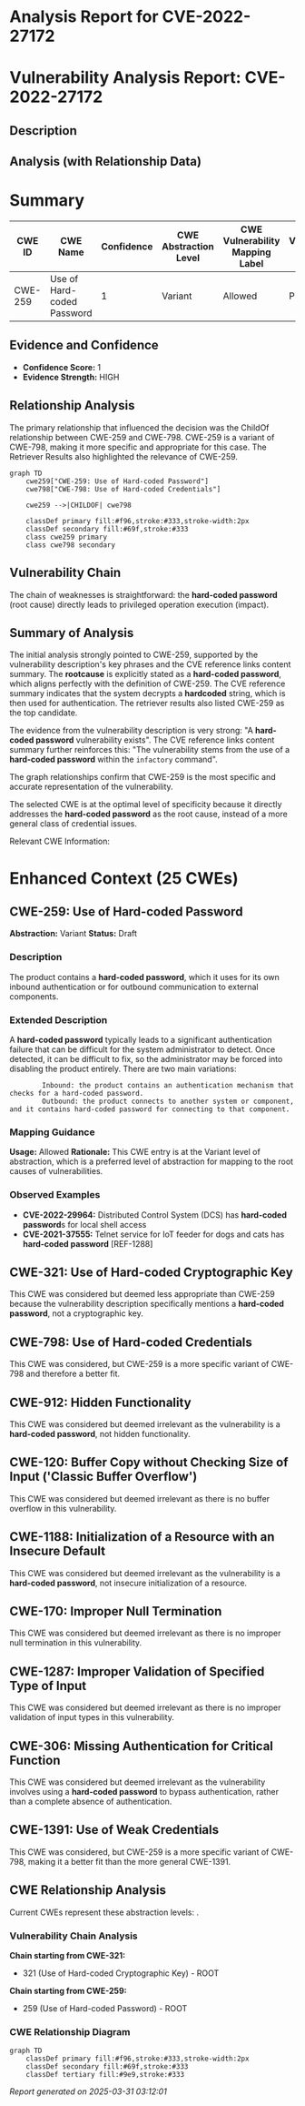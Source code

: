 # Analysis Report for CVE-2022-27172

# Vulnerability Analysis Report: CVE-2022-27172

## Description



## Analysis (with Relationship Data)

# Summary
| CWE ID | CWE Name | Confidence | CWE Abstraction Level | CWE Vulnerability Mapping Label | CWE-Vulnerability Mapping Notes |
|---|---|---|---|---|---|
| CWE-259 | Use of Hard-coded Password | 1 | Variant | Allowed | Primary CWE |

## Evidence and Confidence

*   **Confidence Score:** 1
*   **Evidence Strength:** HIGH

## Relationship Analysis
The primary relationship that influenced the decision was the ChildOf relationship between CWE-259 and CWE-798. CWE-259 is a variant of CWE-798, making it more specific and appropriate for this case. The Retriever Results also highlighted the relevance of CWE-259.

```mermaid
graph TD
    cwe259["CWE-259: Use of Hard-coded Password"]
    cwe798["CWE-798: Use of Hard-coded Credentials"]
    
    cwe259 -->|CHILDOF| cwe798
    
    classDef primary fill:#f96,stroke:#333,stroke-width:2px
    classDef secondary fill:#69f,stroke:#333
    class cwe259 primary
    class cwe798 secondary
```

## Vulnerability Chain
The chain of weaknesses is straightforward: the **hard-coded password** (root cause) directly leads to privileged operation execution (impact).

## Summary of Analysis
The initial analysis strongly pointed to CWE-259, supported by the vulnerability description's key phrases and the CVE reference links content summary. The **rootcause** is explicitly stated as a **hard-coded password**, which aligns perfectly with the definition of CWE-259. The CVE reference summary indicates that the system decrypts a **hardcoded** string, which is then used for authentication. The retriever results also listed CWE-259 as the top candidate.

The evidence from the vulnerability description is very strong: "A **hard-coded password** vulnerability exists". The CVE reference links content summary further reinforces this: "The vulnerability stems from the use of a **hard-coded password** within the `infactory` command".

The graph relationships confirm that CWE-259 is the most specific and accurate representation of the vulnerability.

The selected CWE is at the optimal level of specificity because it directly addresses the **hard-coded password** as the root cause, instead of a more general class of credential issues.

Relevant CWE Information:

# Enhanced Context (25 CWEs)

## CWE-259: Use of Hard-coded Password
**Abstraction:** Variant
**Status:** Draft

### Description
The product contains a **hard-coded password**, which it uses for its own inbound authentication or for outbound communication to external components.

### Extended Description


A **hard-coded password** typically leads to a significant authentication failure that can be difficult for the system administrator to detect. Once detected, it can be difficult to fix, so the administrator may be forced into disabling the product entirely. There are two main variations:

```
		Inbound: the product contains an authentication mechanism that checks for a hard-coded password.
		Outbound: the product connects to another system or component, and it contains hard-coded password for connecting to that component.
```

### Mapping Guidance
**Usage:** Allowed
**Rationale:** This CWE entry is at the Variant level of abstraction, which is a preferred level of abstraction for mapping to the root causes of vulnerabilities.

### Observed Examples
- **CVE-2022-29964:** Distributed Control System (DCS) has **hard-coded password**s for local shell access
- **CVE-2021-37555:** Telnet service for IoT feeder for dogs and cats has **hard-coded password** [REF-1288]

## CWE-321: Use of Hard-coded Cryptographic Key
This CWE was considered but deemed less appropriate than CWE-259 because the vulnerability description specifically mentions a **hard-coded password**, not a cryptographic key.

## CWE-798: Use of Hard-coded Credentials
This CWE was considered, but CWE-259 is a more specific variant of CWE-798 and therefore a better fit.

## CWE-912: Hidden Functionality
This CWE was considered but deemed irrelevant as the vulnerability is a **hard-coded password**, not hidden functionality.

## CWE-120: Buffer Copy without Checking Size of Input ('Classic Buffer Overflow')
This CWE was considered but deemed irrelevant as there is no buffer overflow in this vulnerability.

## CWE-1188: Initialization of a Resource with an Insecure Default
This CWE was considered but deemed irrelevant as the vulnerability is a **hard-coded password**, not insecure initialization of a resource.

## CWE-170: Improper Null Termination
This CWE was considered but deemed irrelevant as there is no improper null termination in this vulnerability.

## CWE-1287: Improper Validation of Specified Type of Input
This CWE was considered but deemed irrelevant as there is no improper validation of input types in this vulnerability.

## CWE-306: Missing Authentication for Critical Function
This CWE was considered but deemed irrelevant as the vulnerability involves using a **hard-coded password** to bypass authentication, rather than a complete absence of authentication.

## CWE-1391: Use of Weak Credentials
This CWE was considered, but CWE-259 is a more specific variant of CWE-798, making it a better fit than the more general CWE-1391.


## CWE Relationship Analysis

Current CWEs represent these abstraction levels: .


### Vulnerability Chain Analysis

**Chain starting from CWE-321:**
- 321 (Use of Hard-coded Cryptographic Key) - ROOT


**Chain starting from CWE-259:**
- 259 (Use of Hard-coded Password) - ROOT



### CWE Relationship Diagram

```mermaid
graph TD
    classDef primary fill:#f96,stroke:#333,stroke-width:2px
    classDef secondary fill:#69f,stroke:#333
    classDef tertiary fill:#9e9,stroke:#333
```



*Report generated on 2025-03-31 03:12:01*
